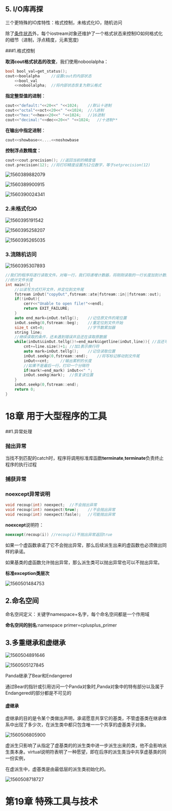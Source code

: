## 5. I/O库再探

三个更特殊的IO库特性：格式控制，未格式化IO，随机访问

除了<u>条件状态</u>外，每个iostream对象还维护了一个格式状态来控制IO如何格式化的细节（进制，浮点精度，元素宽度)

###1.格式控制

**取消cout格式状态的改变**，我们使用noboolalpha：

```c++
bool bool_val=get_status();
cout<<boolalpha		//设置cout的内部状态
    <<bool_val
    <<noboolalpha;	//将内部状态恢复为默认格式
```

**指定整型值的进制**：

```c++
cout<<"default:"<<20<<" "<<1024;	//默认十进制
cout<<"octal"<<oct<<20<<" "<<1024;	//八进制
cout<<"hex:"<<hex<<20<<" "<<1024;	//16进制
cout<<"decimal:"<<dec<<20<<" "<<1024;	//十进制**
```

**在输出中指定进制**：

```c++
cout<<showbase<<....<<noshowbase
```

**控制浮点数精度：**

```c++
cout<<cout.precision();	//返回当前的精度值
cout.precision(12);	//将打印精度设置为12位数字，等于setprecision(12)
```

![1560389882079](pic\1560389882079.png)

![1560389900915](pic\1560389900915.png)

![1560390024341](pic\1560390024341.png)



### 2.未格式化IO

![1560395191542](pic\1560395191542.png)

![1560395258207](pic\1560395258207.png)

![1560395265035](pic\1560395265035.png)

### 3.流随机访问

![1560395307893](pic\1560395307893.png)

```c++
//我们的程序将逐行读取文件。对每一行，我们将递增计数器，将刚刚读取的一行长度加到计数器
//统计文件长度
int main(){
    //以读写方式打开文件，并定位到文件尾
    fstream inOut("copyOut",fstream::ate|fstream::in||fstream::out);
    if(!inOut){
        cerr<<"Unable to open file!"<<endl;
        return EXIT_FAILURE;
    }
    auto end_mark=inOut.tellg();	//记住原文件的尾位置
    inOut.seekg(0,fstream::beg);	//重定位到文件开始
    size_t cnt=0;					//字节数累加器
    string line;
    //继续读取的条件，还未遇到错误并且还在读取原数据
    while(inOut&&inOut.tellg()!=end_mark&&getline(inOut,line)){	//且还可以获取一行输入
        cnt+=line.size()+1;	//加1表示换行符
        auto mark=inOut.tellg();	//记住读取位置
        inOut.seekp(0,fstream::end);	//将写标记移动到文件尾
        inOut<<cnt;		//输出累积的长度
        //如果不是最后一行，打印一个分隔符
        if(mark!=end_mark) inOut<<" ";
        inOut.seekg(mark);	//恢复读位置
    }
    inOut.seekp(0,fstream::end);
    return 0;
}
```



# 18章  用于大型程序的工具

##1.异常处理

### 抛出异常

当找不到匹配的catch时，程序将调用标准库函数**terminate**,**terminate**负责终止程序的执行过程

### 捕获异常

### noexcept异常说明

```c++
void recoup(int) noexpect;	//不会抛出异常
void recoup(int) noexpect(true);	//不会抛出异常
void recoup(int) noexpect(fasle);	//可能抛出异常
```

**noexcept**说明符：

```c++
noexcept(recoup(i))	//recoup(i)不抛出异常返回true		
```

如果一个虚函数承诺了它不会抛出异常，那么后续派生出来的虚函数也必须做出同样的承诺。

如果基类的虚函数允许抛出异常，那么派生类可以抛出异常也可以不抛出异常。

**标准exception类层次**

![1560501484753](pic\1560501484753.png)

## 2.命名空间

命名空间定义：关键字namespace+名字，每个命名空间都是一个作用域

**命名空间的别名**:namespace primer=cplusplus_primer

## 3.多重继承和虚继承



![1560504891646](pic\1560504891646.png)

![1560505127845](pic\1560505127845.png)

Panda继承了Bear和Endangered

通过Bear的指针或引用访问一个Panda对象时,Panda对象中的特有部分以及属于Endangered的部分都是不可见的

#### 虚继承

虚继承的目的是令某个类做出声明，承诺愿意共享它的基类，不管虚基类在继承体系中出现了多少次，在派生类中都只包含唯一一个共享的虚基类子对象。

![1560506805900](pic\1560506805900.png)

虚派生只影响了从指定了虚基类的的派生类中进一步派生出来的类，他不会影响派生类本身。virtual说明符表明了一种愿望，即在后序的派生类当中共享虚基类的同一份实例，



在虚派生中，虚基类是由最低层的派生类初始化的。

![1560508718727](pic\1560508718727.png)



# 第19章  特殊工具与技术


